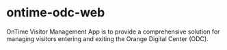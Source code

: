 # ontime-odc-web
OnTime Visitor Management App is to provide a comprehensive solution for managing visitors entering and exiting the Orange Digital Center (ODC). 
